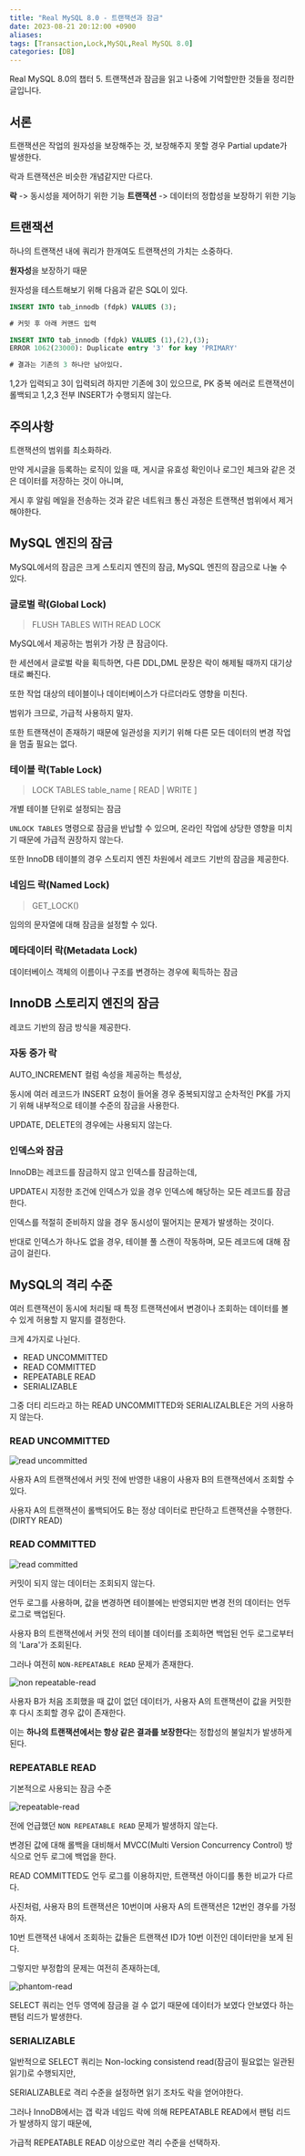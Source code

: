 ```yaml
---
title: "Real MySQL 8.0 - 트랜잭션과 잠금"
date: 2023-08-21 20:12:00 +0900
aliases: 
tags: [Transaction,Lock,MySQL,Real MySQL 8.0]
categories: [DB]
---
```


Real MySQL 8.0의 챕터 5. 트랜잭션과 잠금을 읽고 나중에 기억할만한 것들을 정리한 글입니다.

## 서론

트랜잭션은 작업의 원자성을 보장해주는 것, 보장해주지 못할 경우 Partial update가 발생한다.

락과 트랜잭션은 비슷한 개념같지만 다르다.

**락** -> 동시성을 제어하기 위한 기능
**트랜잭션** -> 데이터의 정합성을 보장하기 위한 기능

## 트랜잭션

하나의 트랜잭션 내에 쿼리가 한개여도 트랜잭션의 가치는 소중하다.

**원자성**을 보장하기 때문

원자성을 테스트해보기 위해 다음과 같은 SQL이 있다.

```sql
INSERT INTO tab_innodb (fdpk) VALUES (3);

# 커밋 후 아래 커맨드 입력

INSERT INTO tab_innodb (fdpk) VALUES (1),(2),(3);
ERROR 1062(23000): Duplicate entry '3' for key 'PRIMARY'

# 결과는 기존의 3 하나만 남아있다.
```

1,2가 입력되고 3이 입력되려 하지만 기존에 3이 있으므로, PK 중복 에러로 트랜잭션이 롤백되고 1,2,3 전부 INSERT가 수행되지 않는다.

## 주의사항

트랜잭션의 범위를 최소화하라.

만약 게시글을 등록하는 로직이 있을 때, 게시글 유효성 확인이나 로그인 체크와 같은 것은 데이터를 저장하는 것이 아니며,

게시 후 알림 메일을 전송하는 것과 같은 네트워크 통신 과정은 트랜잭션 범위에서 제거해야한다.

## **MySQL 엔진의 잠금**

MySQL에서의 잠금은 크게 스토리지 엔진의 잠금, MySQL 엔진의 잠금으로 나눌 수 있다.

### 글로벌 락(Global Lock)

> FLUSH TABLES WITH READ LOCK

MySQL에서 제공하는 범위가 가장 큰 잠금이다.

한 세션에서 글로벌 락을 획득하면, 다른 DDL,DML 문장은 락이 해제될 때까지 대기상태로 빠진다.

또한 작업 대상의 테이블이나 데이터베이스가 다르더라도 영향을 미친다.

범위가 크므로, 가급적 사용하지 말자.

또한 트랜잭션이 존재하기 때문에 일관성을 지키기 위해 다른 모든 데이터의 변경 작업을 멈출 필요는 없다.

### 테이블 락(Table Lock)

> LOCK TABLES table_name [ READ | WRITE ]

개별 테이블 단위로 설정되는 잠금

`UNLOCK TABLES` 명령으로 잠금을 반납할 수 있으며, 온라인 작업에 상당한 영향을 미치기 때문에 가급적 권장하지 않는다.

또한 InnoDB 테이블의 경우 스토리지 엔진 차원에서 레코드 기반의 잠금을 제공한다.

### 네임드 락(Named Lock)

> GET_LOCK()

임의의 문자열에 대해 잠금을 설정할 수 있다.

### 메타데이터 락(Metadata Lock)

데이터베이스 객체의 이름이나 구조를 변경하는 경우에 획득하는 잠금

## InnoDB 스토리지 엔진의 잠금

레코드 기반의 잠금 방식을 제공한다.

### 자동 증가 락

AUTO_INCREMENT 컬럼 속성을 제공하는 특성상,

동시에 여러 레코드가 INSERT 요청이 들어올 경우 중복되지않고 순차적인 PK를 가지기 위해 내부적으로 테이블 수준의 잠금을 사용한다.

UPDATE, DELETE의 경우에는 사용되지 않는다.

### **인덱스와 잠금**

InnoDB는 레코드를 잠금하지 않고 인덱스를 잠금하는데,

UPDATE시 지정한 조건에 인덱스가 있을 경우 인덱스에 해당하는 모든 레코드를 잠금한다.

인덱스를 적절히 준비하지 않을 경우 동시성이 떨어지는 문제가 발생하는 것이다.

반대로 인덱스가 하나도 없을 경우, 테이블 풀 스캔이 작동하며, 모든 레코드에 대해 잠금이 걸린다.

## **MySQL의 격리 수준**

여러 트랜잭션이 동시에 처리될 때 특정 트랜잭션에서 변경이나 조회하는 데이터를 볼 수 있게 허용할 지 말지를 결정한다.

크게 4가지로 나뉜다.
- READ UNCOMMITTED
- READ COMMITTED
- REPEATABLE READ
- SERIALIZABLE

그중 더티 리드라고 하는 READ UNCOMMITTED와 SERIALIZALBLE은 거의 사용하지 않는다.

### **READ UNCOMMITTED**

![read uncommitted](/assets/img/2023-08-21-real-mysql-chap5/read-uncommitted.webp)

사용자 A의 트랜잭션에서 커밋 전에 반영한 내용이 사용자 B의 트랜잭션에서 조회할 수 있다.

사용자 A의 트랜잭션이 롤백되어도 B는 정상 데이터로 판단하고 트랜잭션을 수행한다.(DIRTY READ)

### **READ COMMITTED**

![read committed](/assets/img/2023-08-21-real-mysql-chap5/read-committed.webp)

커밋이 되지 않는 데이터는 조회되지 않는다.

언두 로그를 사용하며, 값을 변경하면 테이블에는 반영되지만 변경 전의 데이터는 언두 로그로 백업된다.

사용자 B의 트랜잭션에서 커밋 전의 테이블 데이터를 조회하면 백업된 언두 로그로부터의 'Lara'가 조회된다.

그러나 여전히 `NON-REPEATABLE READ` 문제가 존재한다.

![non repeatable-read](/assets/img/2023-08-21-real-mysql-chap5/non-repeatable-read.webp)

사용자 B가 처음 조회했을 때 값이 없던 데이터가, 사용자 A의 트랜잭션이 값을 커밋한 후 다시 조회할 경우 값이 존재한다.

이는 **하나의 트랜잭션에서는 항상 같은 결과를 보장한다**는 정합성의 불일치가 발생하게 된다.

### **REPEATABLE READ**

기본적으로 사용되는 잠금 수준

![repeatable-read](/assets/img/2023-08-21-real-mysql-chap5/repeatable-read.webp)


전에 언급했던 `NON REPEATABLE READ` 문제가 발생하지 않는다.

변경된 값에 대해 롤백을 대비해서 MVCC(Multi Version Concurrency Control) 방식으로 언두 로그에 백업을 한다.

READ COMMITTED도 언두 로그를 이용하지만, 트랜잭션 아이디를 통한 비교가 다르다.

사진처럼, 사용자 B의 트랜잭션은 10번이며 사용자 A의 트랜잭션은 12번인 경우를 가정하자.

10번 트랜잭션 내에서 조회하는 값들은 트랜잭션 ID가 10번 이전인 데이터만을 보게 된다.

그렇지만 부정합의 문제는 여전히 존재하는데,

![phantom-read](/assets/img/2023-08-21-real-mysql-chap5/phantom-read.webp)

SELECT 쿼리는 언두 영역에 잠금을 걸 수 없기 때문에 데이터가 보였다 안보였다 하는 팬텀 리드가 발생한다.

### SERIALIZABLE

일반적으로 SELECT 쿼리는 Non-locking consistend read(잠금이 필요없는 일관된 읽기)로 수행되지만, 

SERIALIZABLE로 격리 수준을 설정하면 읽기 조차도 락을 얻어야한다.

그러나 InnoDB에서는 갭 락과 네임드 락에 의해 REPEATABLE READ에서 팬텀 리드가 발생하지 않기 때문에,

가급적 REPEATABLE READ 이상으로만 격리 수준을 선택하자.


























